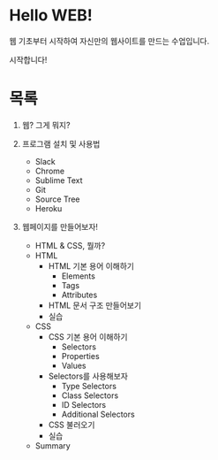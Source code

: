 # Hello __WEB__!

웹 기초부터 시작하여 자신만의 웹사이트를 만드는 수업입니다.

시작합니다!



# 목록

1. 웹? 그게 뭐지?

2. 프로그램 설치 및 사용법
    - Slack
    - Chrome
    - Sublime Text
    - Git
    - Source Tree
    - Heroku

3. 웹페이지를 만들어보자!
    - HTML &amp; CSS, 뭘까?
    - HTML
        - HTML 기본 용어 이해하기
            - Elements
            - Tags
            - Attributes
        - HTML 문서 구조 만들어보기
        - 실습
    - CSS
        - CSS 기본 용어 이해하기
            - Selectors
            - Properties
            - Values
        - Selectors를 사용해보자
            - Type Selectors
            - Class Selectors
            - ID Selectors
            - Additional Selectors
        - CSS 불러오기
        - 실습
    - Summary